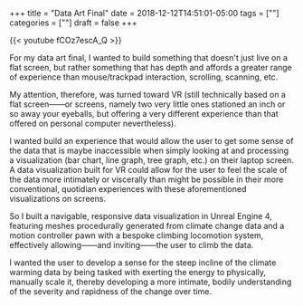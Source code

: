 +++
title = "Data Art Final"
date = 2018-12-12T14:51:01-05:00
tags = [""]
categories = [""]
draft = false
+++

{{< youtube fCOz7escA_Q >}}
<br>

For my data art final, I wanted to build something that doesn't just live on a flat screen, but rather something that has depth and affords a greater range of experience than mouse/trackpad interaction, scrolling, scanning, etc. 

My attention, therefore, was turned toward VR (still technically based on a flat screen——or screens, namely two very little ones stationed an inch or so away your eyeballs, but offering a very different experience than that offered on personal computer nevertheless). 

I wanted build an experience that would allow the user to get some sense of the data that is maybe inaccessible when simply looking at and processing a visualization (bar chart, line graph, tree graph, etc.) on their laptop screen. A data visualization built for VR could allow for the user to feel the scale of the data more intimately or viscerally than might be possible in their more conventional, quotidian experiences with these aforementioned visualizations on screens. 

So I built a navigable, responsive data visualization in Unreal Engine 4, featuring meshes procedurally generated from climate change data and a motion controller pawn with a bespoke climbing locomotion system, effectively allowing——and inviting——the user to climb the data.

I wanted the user to develop a sense for the steep incline of the climate warming data by being tasked with exerting the energy to physically, manually scale it, thereby developing a more intimate, bodily understanding of the severity and rapidness of the change over time. 